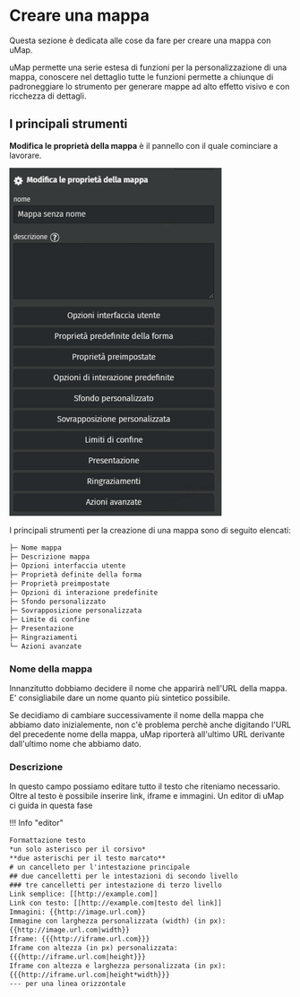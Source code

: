 # Creare una mappa

Questa sezione è dedicata alle cose da fare per creare una mappa con uMap.

uMap permette una serie estesa di funzioni per la personalizzazione di una mappa, conoscere nel dettaglio tutte le funzioni permette a chiunque di padroneggiare lo strumento per generare mappe ad alto effetto visivo e con ricchezza di dettagli.

## I principali strumenti

**Modifica le proprietà della mappa** è il pannello con il quale cominciare a lavorare.

![](https://raw.githubusercontent.com/opendatasicilia/guida-umap/main/docs/img/umap-creazione.PNG)

I principali strumenti per la creazione di una mappa sono di seguito elencati:
```
├─ Nome mappa
├─ Descrizione mappa
├─ Opzioni interfaccia utente
├─ Proprietà definite della forma
├─ Proprietà preimpostate
├─ Opzioni di interazione predefinite
├─ Sfondo personalizzato
├─ Sovrapposizione personalizzata
├─ Limite di confine
├─ Presentazione
├─ Ringraziamenti
└─ Azioni avanzate
```

### Nome della mappa

Innanzitutto dobbiamo decidere il nome che apparirà nell'URL della mappa. E' consigliabile dare un nome quanto più sintetico possibile.

Se decidiamo di cambiare successivamente il nome della mappa che abbiamo dato inizialemente, non c'è problema perchè anche digitando l'URL del precedente nome della mappa, uMap riporterà all'ultimo URL derivante dall'ultimo nome che abbiamo dato.

### Descrizione

In questo campo possiamo editare tutto il testo che riteniamo necessario. Oltre al testo è possibile inserire link, iframe e immagini. Un editor di uMap ci guida in questa fase

!!! Info "editor"

    Formattazione testo 
    *un solo asterisco per il corsivo* 
    **due asterischi per il testo marcato**
    # un cancelleto per l'intestazione principale
    ## due cancelletti per le intestazioni di secondo livello
    ### tre cancelletti per intestazione di terzo livello
    Link semplice: [[http://example.com]]
    Link con testo: [[http://example.com|testo del link]]
    Immagini: {{http://image.url.com}}
    Immagine con larghezza personalizzata (width) (in px): {{http://image.url.com|width}}
    Iframe: {{{http://iframe.url.com}}}
    Iframe con altezza (in px) personalizzata: {{{http://iframe.url.com|height}}}
    Iframe con altezza e larghezza personalizzata (in px): {{{http://iframe.url.com|height*width}}}
    --- per una linea orizzontale


